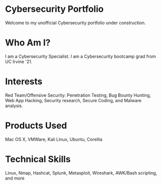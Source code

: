 # Cybersecurity Portfolio

Welcome to my unofficial Cybersecurity portfolio under construction. 

# Who Am I?
I am a Cybersecurity Specialist. I am a Cybersecurity bootcamp grad from UC Irvine '21.

# Interests
Red Team/Offensive Security: Penetration Testing, Bug Bounty Hunting, Web App Hacking, Security research, Secure Coding, and Malware analysis.

# Products Used
Mac OS X, VMWare, Kali Linux, Ubuntu, Corellia

# Technical Skills
Linux, Nmap, Hashcat, Splunk, Metasploit, Wireshark, AWK/Bash scripting, and more

  